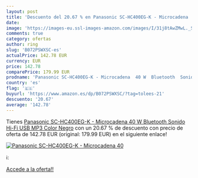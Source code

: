 ```yaml
---
layout: post
title: 'Descuento del 20.67 % en Panasonic SC-HC400EG-K - Microcadena  40'
date: 
image: 'https://images-eu.ssl-images-amazon.com/images/I/31j8tAwZMwL._SL200_.jpg'
comments: true
category: ofertas
author: ring
slug: 'B072PSWXSC-es'
actualPrice: 142.78 EUR
currency: EUR
price: 142.78
comparePrice: 179.99 EUR
prodname: 'Panasonic SC-HC400EG-K - Microcadena  40 W  Bluetooth  Sonido Hi-Fi  USB  MP3  Color Negro'
country: 'es'
flag: '🇪🇸'
buyurl: 'https://www.amazon.es/dp/B072PSWXSC/?tag=tolees-21'
descuento: '20.67'
average: '142.78'
---
```


Tienes [Panasonic SC-HC400EG-K - Microcadena  40 W  Bluetooth  Sonido Hi-Fi  USB  MP3  Color Negro](https://www.amazon.es/dp/B072PSWXSC/?tag=tolees-21) con un 20.67 % de descuento con precio de oferta de 142.78 EUR (original: 179.99 EUR) en el siguiente enlace!

[![Panasonic SC-HC400EG-K - Microcadena  40](https://images-eu.ssl-images-amazon.com/images/I/31j8tAwZMwL._SL200_.jpg)](https://www.amazon.es/dp/B072PSWXSC/?tag=tolees-21)

ℹ️:


[Accede a la oferta!!](https://www.amazon.es/dp/B072PSWXSC/?tag=tolees-21)
